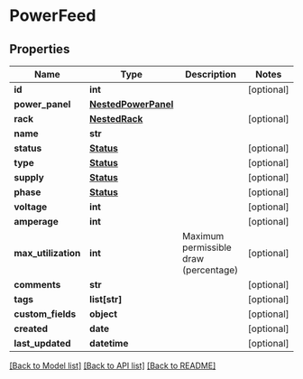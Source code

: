 # PowerFeed

## Properties
Name | Type | Description | Notes
------------ | ------------- | ------------- | -------------
**id** | **int** |  | [optional] 
**power_panel** | [**NestedPowerPanel**](NestedPowerPanel.md) |  | 
**rack** | [**NestedRack**](NestedRack.md) |  | [optional] 
**name** | **str** |  | 
**status** | [**Status**](Status.md) |  | [optional] 
**type** | [**Status**](Status.md) |  | [optional] 
**supply** | [**Status**](Status.md) |  | [optional] 
**phase** | [**Status**](Status.md) |  | [optional] 
**voltage** | **int** |  | [optional] 
**amperage** | **int** |  | [optional] 
**max_utilization** | **int** | Maximum permissible draw (percentage) | [optional] 
**comments** | **str** |  | [optional] 
**tags** | **list[str]** |  | [optional] 
**custom_fields** | **object** |  | [optional] 
**created** | **date** |  | [optional] 
**last_updated** | **datetime** |  | [optional] 

[[Back to Model list]](../README.md#documentation-for-models) [[Back to API list]](../README.md#documentation-for-api-endpoints) [[Back to README]](../README.md)


